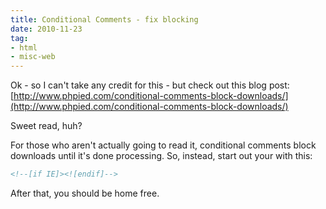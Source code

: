 ```yaml
---
title: Conditional Comments - fix blocking
date: 2010-11-23
tag:
- html
- misc-web
---
```

Ok - so I can't take any credit for this - but check out this blog post:
[http://www.phpied.com/conditional-comments-block-downloads/](http://www.phpied.com/conditional-comments-block-downloads/)

<!--more-->

Sweet read, huh?

For those who aren't actually going to read it, conditional comments block downloads until it's done processing.  So, instead, start out your <head> with this:

```html
<!--[if IE]><![endif]-->
```

After that, you should be home free.
